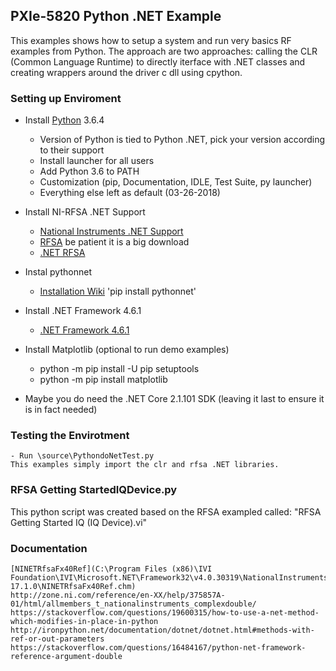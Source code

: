 ## PXIe-5820 Python .NET Example

This examples shows how to setup a system and run very basics RF examples from Python. The
approach are two approaches: calling the CLR (Common Language Runtime) to directly iterface
with .NET classes and creating wrappers around the driver c dll using cpython.

### Setting up Enviroment

- Install [Python](https://www.python.org/downloads/) 3.6.4
	- Version of Python is tied to Python .NET, pick your version according to their support
	- Install launcher for all users
	- Add Python 3.6 to PATH
	- Customization (pip, Documentation, IDLE, Test Suite, py launcher)
	- Everything else left as default (03-26-2018)

- Install NI-RFSA .NET Support
	- [National Instruments .NET Support](http://www.ni.com/product-documentation/14434/en/)
	- [RFSA](http://www.ni.com/download/ni-rfsa-17.1/6894/en/) be patient it is a big download
	- [.NET RFSA](http://www.ni.com/download/ni-rfsa-.net-class-library-17.1/6909/en/)

- Instal pythonnet
	- [Installation Wiki](https://github.com/pythonnet/pythonnet/wiki/Installation)
	'pip install pythonnet'

- Install .NET Framework 4.6.1
	- [.NET Framework 4.6.1](https://www.microsoft.com/en-us/download/details.aspx?id=49981)

- Install Matplotlib (optional to run demo examples)
	- python -m pip install -U pip setuptools
	- python -m pip install matplotlib

- Maybe you do need the .NET Core 2.1.101 SDK (leaving it last to ensure it is in fact needed)


### Testing the Envirotment
	- Run \source\PythondoNetTest.py
	This examples simply import the clr and rfsa .NET libraries.

### RFSA Getting StartedIQDevice.py

This python script was created based on the RFSA exampled called: "RFSA Getting Started IQ (IQ Device).vi"

### Documentation
	[NINETRfsaFx40Ref](C:\Program Files (x86)\IVI Foundation\IVI\Microsoft.NET\Framework32\v4.0.30319\NationalInstruments.ModularInstruments.NIRfsa 17.1.0\NINETRfsaFx40Ref.chm)
	http://zone.ni.com/reference/en-XX/help/375857A-01/html/allmembers_t_nationalinstruments_complexdouble/
	https://stackoverflow.com/questions/19600315/how-to-use-a-net-method-which-modifies-in-place-in-python
	http://ironpython.net/documentation/dotnet/dotnet.html#methods-with-ref-or-out-parameters
	https://stackoverflow.com/questions/16484167/python-net-framework-reference-argument-double
